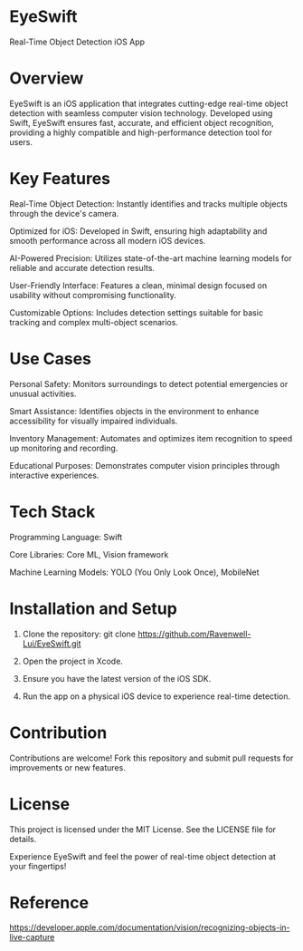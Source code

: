# EyeSwift
Real-Time Object Detection iOS App

# Overview

EyeSwift is an iOS application that integrates cutting-edge real-time object detection with seamless computer vision technology. Developed using Swift, EyeSwift ensures fast, accurate, and efficient object recognition, providing a highly compatible and high-performance detection tool for users.

# Key Features

Real-Time Object Detection: Instantly identifies and tracks multiple objects through the device's camera.

Optimized for iOS: Developed in Swift, ensuring high adaptability and smooth performance across all modern iOS devices.

AI-Powered Precision: Utilizes state-of-the-art machine learning models for reliable and accurate detection results.

User-Friendly Interface: Features a clean, minimal design focused on usability without compromising functionality.

Customizable Options: Includes detection settings suitable for basic tracking and complex multi-object scenarios.

# Use Cases

Personal Safety: Monitors surroundings to detect potential emergencies or unusual activities.

Smart Assistance: Identifies objects in the environment to enhance accessibility for visually impaired individuals.

Inventory Management: Automates and optimizes item recognition to speed up monitoring and recording.

Educational Purposes: Demonstrates computer vision principles through interactive experiences.

# Tech Stack

Programming Language: Swift

Core Libraries: Core ML, Vision framework

Machine Learning Models: YOLO (You Only Look Once), MobileNet

# Installation and Setup

1. Clone the repository: git clone https://github.com/Ravenwell-Lui/EyeSwift.git

2. Open the project in Xcode.

3. Ensure you have the latest version of the iOS SDK.

4. Run the app on a physical iOS device to experience real-time detection.

# Contribution

Contributions are welcome! Fork this repository and submit pull requests for improvements or new features.

# License

This project is licensed under the MIT License. See the LICENSE file for details.

Experience EyeSwift and feel the power of real-time object detection at your fingertips!

# Reference
https://developer.apple.com/documentation/vision/recognizing-objects-in-live-capture
